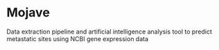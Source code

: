 # Mojave
Data extraction pipeline and artificial intelligence analysis tool to predict metastatic sites using NCBI gene expression data
